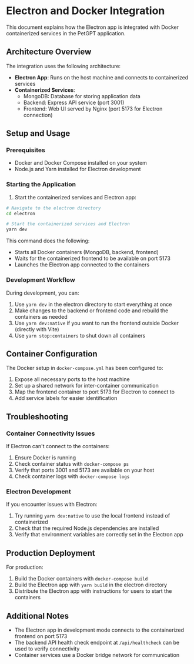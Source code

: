# Electron and Docker Integration

This document explains how the Electron app is integrated with Docker containerized services in the PetGPT application.

## Architecture Overview

The integration uses the following architecture:

- **Electron App**: Runs on the host machine and connects to containerized services
- **Containerized Services**: 
  - MongoDB: Database for storing application data
  - Backend: Express API service (port 3001)
  - Frontend: Web UI served by Nginx (port 5173 for Electron connection)

## Setup and Usage

### Prerequisites

- Docker and Docker Compose installed on your system
- Node.js and Yarn installed for Electron development

### Starting the Application

1. Start the containerized services and Electron app:

```bash
# Navigate to the electron directory
cd electron

# Start the containerized services and Electron
yarn dev
```

This command does the following:
- Starts all Docker containers (MongoDB, backend, frontend)
- Waits for the containerized frontend to be available on port 5173
- Launches the Electron app connected to the containers

### Development Workflow

During development, you can:

1. Use `yarn dev` in the electron directory to start everything at once
2. Make changes to the backend or frontend code and rebuild the containers as needed
3. Use `yarn dev:native` if you want to run the frontend outside Docker (directly with Vite)
4. Use `yarn stop:containers` to shut down all containers

## Container Configuration

The Docker setup in `docker-compose.yml` has been configured to:

1. Expose all necessary ports to the host machine
2. Set up a shared network for inter-container communication
3. Map the frontend container to port 5173 for Electron to connect to
4. Add service labels for easier identification

## Troubleshooting

### Container Connectivity Issues

If Electron can't connect to the containers:

1. Ensure Docker is running
2. Check container status with `docker-compose ps`
3. Verify that ports 3001 and 5173 are available on your host
4. Check container logs with `docker-compose logs`

### Electron Development

If you encounter issues with Electron:

1. Try running `yarn dev:native` to use the local frontend instead of containerized
2. Check that the required Node.js dependencies are installed
3. Verify that environment variables are correctly set in the Electron app

## Production Deployment

For production:

1. Build the Docker containers with `docker-compose build`
2. Build the Electron app with `yarn build` in the electron directory
3. Distribute the Electron app with instructions for users to start the containers

## Additional Notes

- The Electron app in development mode connects to the containerized frontend on port 5173
- The backend API health check endpoint at `/api/healthcheck` can be used to verify connectivity
- Container services use a Docker bridge network for communication

